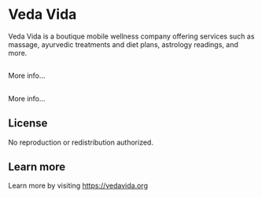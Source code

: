 # Veda Vida

Veda Vida is a boutique mobile wellness company offering services such as massage, ayurvedic treatments and diet plans, astrology readings, and more.

##

More info...

##

More info...

## License

No reproduction or redistribution authorized.

## Learn more

Learn more by visiting https://vedavida.org
